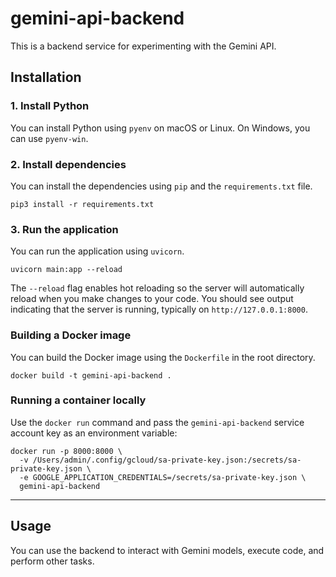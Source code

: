# gemini-api-backend

This is a backend service for experimenting with the Gemini API.

## Installation

### 1. Install Python

You can install Python using `pyenv` on macOS or Linux. On Windows, you can use `pyenv-win`.

### 2. Install dependencies

You can install the dependencies using `pip` and the `requirements.txt` file.

```shell
pip3 install -r requirements.txt
```

### 3. Run the application

You can run the application using `uvicorn`.

```shell
uvicorn main:app --reload
```

The `--reload` flag enables hot reloading so the server will automatically reload when you make changes to your code.
You should see output indicating that the server is running, typically on `http://127.0.0.1:8000`.

### Building a Docker image

You can build the Docker image using the `Dockerfile` in the root directory.

```shell
docker build -t gemini-api-backend .
```

### Running a container locally

Use the `docker run` command and pass the `gemini-api-backend` service account key as an environment variable:

```shell
docker run -p 8000:8000 \
  -v /Users/admin/.config/gcloud/sa-private-key.json:/secrets/sa-private-key.json \
  -e GOOGLE_APPLICATION_CREDENTIALS=/secrets/sa-private-key.json \
  gemini-api-backend
```

---

## Usage

You can use the backend to interact with Gemini models, execute code, and perform other tasks.
